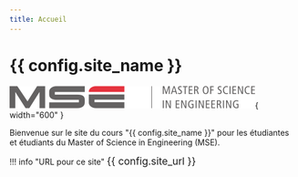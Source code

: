 ```yaml
---
title: Accueil
---
```

# {{ config.site_name }}

![mse](./assets/images/mse-no-margin.svg){ width="600" }

Bienvenue sur le site du cours "{{ config.site_name }}" pour les étudiantes et étudiants
du Master of Science in Engineering (MSE). 

!!! info "URL pour ce site"
    <span style="font-size: 1.1rem;">{{ config.site_url }}</span>
